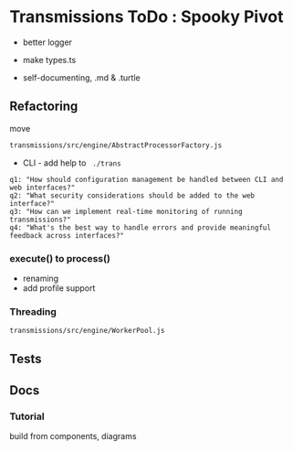 # Transmissions ToDo : Spooky Pivot

* better logger
* make types.ts

* self-documenting, .md & .turtle
 
## Refactoring

move
```sh
transmissions/src/engine/AbstractProcessorFactory.js
```

* CLI - add help to ` ./trans`


```
q1: "How should configuration management be handled between CLI and web interfaces?"
q2: "What security considerations should be added to the web interface?"
q3: "How can we implement real-time monitoring of running transmissions?"
q4: "What's the best way to handle errors and provide meaningful feedback across interfaces?"
```

### execute() to process()

* renaming
* add profile support

### Threading

```sh
transmissions/src/engine/WorkerPool.js
```

## Tests

## Docs

### Tutorial

build from components, diagrams
